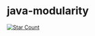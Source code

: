 # java-modularity
[![Star Count](https://github.com/vanya706/java-modularity/actions/workflows/star-count.yml/badge.svg?branch=master&event=issues)](https://github.com/vanya706/java-modularity/actions/workflows/star-count.yml)
